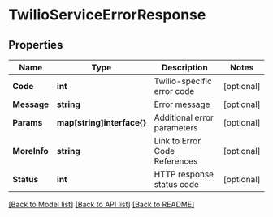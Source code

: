 # TwilioServiceErrorResponse

## Properties

Name | Type | Description | Notes
------------ | ------------- | ------------- | -------------
**Code** | **int** | Twilio-specific error code |[optional] 
**Message** | **string** | Error message |[optional] 
**Params** | **map[string]interface{}** | Additional error parameters |[optional] 
**MoreInfo** | **string** | Link to Error Code References |[optional] 
**Status** | **int** | HTTP response status code |[optional] 

[[Back to Model list]](../README.md#documentation-for-models) [[Back to API list]](../README.md#documentation-for-api-endpoints) [[Back to README]](../README.md)


